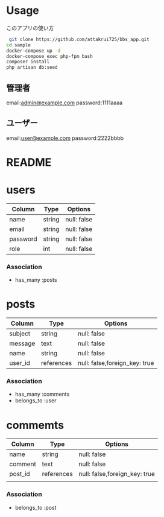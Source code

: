 # Usage
このアプリの使い方

```bash
 git clone https://github.com/attakrui725/bbs_app.git
cd sample
docker-compose up -d
docker-compose exec php-fpm bash
composer install
php artisan db:seed

```

## 管理者
email:admin@example.com
password:1111aaaa

## ユーザー
email:user@example.com
password:2222bbbb


# README
# users
| Column   | Type   | Options     |
| -------- | ------ | ----------- |
| name     | string | null: false |
| email    | string | null: false |
| password | string | null: false |
| role     | int    | null: false |

### Association
- has_many :posts


# posts

| Column  | Type       | Options                       |
| ------- | ---------- | ----------------------------- |
| subject | string     | null: false                   |
| message | text       | null: false                   |
| name    | string     | null: false                   |
| user_id | references | null: false,foreign_key: true |

### Association
- has_many :comments
- belongs_to :user


# commemts

| Column  | Type       | Options                       |
| ------- | ---------- | ----------------------------- |
| name    | string     | null: false                   |
| comment | text       | null: false                   |
| post_id | references | null: false,foreign_key: true |
|         |

### Association
- belongs_to :post

